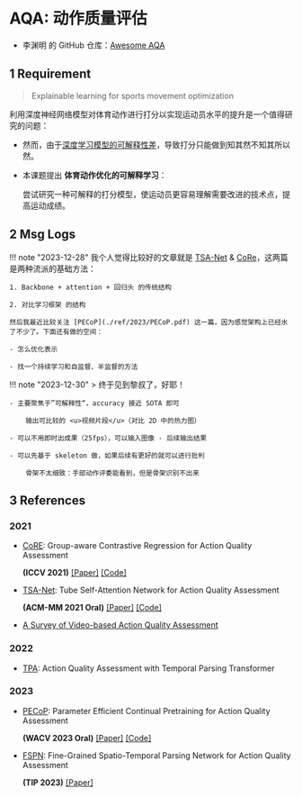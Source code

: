 # AQA: 动作质量评估

- 李渊明 的 GitHub 仓库：[Awesome AQA](https://github.com/Lyman-Smoker/Awesome-AQA)

## 1 Requirement

> Explainable learning for sports movement optimization

利用深度神经网络模型对体育动作进行打分以实现运动员水平的提升是一个值得研究的问题：

- 然而，由于<u>深度学习模型的可解释性差</u>，导致打分只能做到知其然不知其所以然。

- 本课题提出 **体育动作优化的可解释学习**：

    尝试研究一种可解释的打分模型，使运动员更容易理解需要改进的技术点，提高运动成绩。

## 2 Msg Logs

!!! note "2023-12-28"
    我个人觉得比较好的文章就是 [TSA-Net](./ref/2021/TSA-Net.pdf) & [CoRe](./ref/2021/CoRe.pdf)，这两篇是两种流派的基础方法：

    1. Backbone + attention + 回归头 的传统结构

    2. 对比学习框架 的结构

    然后我最近比较关注 [PECoP](./ref/2023/PECoP.pdf) 这一篇，因为感觉架构上已经水了不少了。下面还有做的空间：
    
    - 怎么优化表示
    
    - 找一个持续学习和自监督、半监督的方法

!!! note "2023-12-30"
    > 终于见到黎叔了，好耶！

    - 主要聚焦于”可解释性“，accuracy 接近 SOTA 即可

        输出可比较的 <u>视频片段</u>（对比 2D 中的热力图）

    - 可以不用即时出成果（25fps），可以输入图像 - 后续输出结果

    - 可以先基于 skeleton 做，如果后续有更好的就可以进行批判

        骨架不太细致：手部动作评委能看到，但是骨架识别不出来



## 3 References

### 2021

- [CoRE](./ref/2021/CoRe.pdf): Group-aware Contrastive Regression for Action Quality Assessment

    **(ICCV 2021)** [[Paper]](http://openaccess.thecvf.com//content/ICCV2021/papers/Yu_Group-Aware_Contrastive_Regression_for_Action_Quality_Assessment_ICCV_2021_paper.pdf) [[Code]](https://github.com/yuxumin/CoRe)

- [TSA-Net](./ref/2021/TSA-Net.pdf): Tube Self-Attention Network for Action Quality Assessment 

    **(ACM-MM 2021 Oral)** [[Paper]](https://arxiv.org/pdf/2201.03746) [[Code]](https://github.com/Shunli-Wang/TSA-Net)

- [A Survey of Video-based Action Quality Assessment](./ref/2021/Video-based.pdf)

### 2022

- [TPA](./ref/2022/TPA.pdf): Action Quality Assessment with Temporal Parsing Transformer

### 2023

- [PECoP](./ref//2023/PECoP.pdf): Parameter Efficient Continual Pretraining for Action Quality Assessment 

    **(WACV 2023 Oral)** [[Paper]](https://arxiv.org/pdf/2311.07603.pdf) [[Code]](https://github.com/Plrbear/PECoP)

- [FSPN](./ref/2023/STPN.pdf): Fine-Grained Spatio-Temporal Parsing Network for Action Quality Assessment 

    **(TIP 2023)** [[Paper]](https://ieeexplore.ieee.org/stamp/stamp.jsp?tp=&arnumber=10317826)